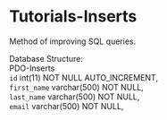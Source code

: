 # Tutorials-Inserts
Method of improving SQL queries.


Database Structure:<br>
PDO-Inserts<br>
    `id` int(11) NOT NULL AUTO_INCREMENT,<br>
  `first_name` varchar(500) NOT NULL,<br>
  `last_name` varchar(500) NOT NULL,<br>
  `email` varchar(500) NOT NULL,<br>